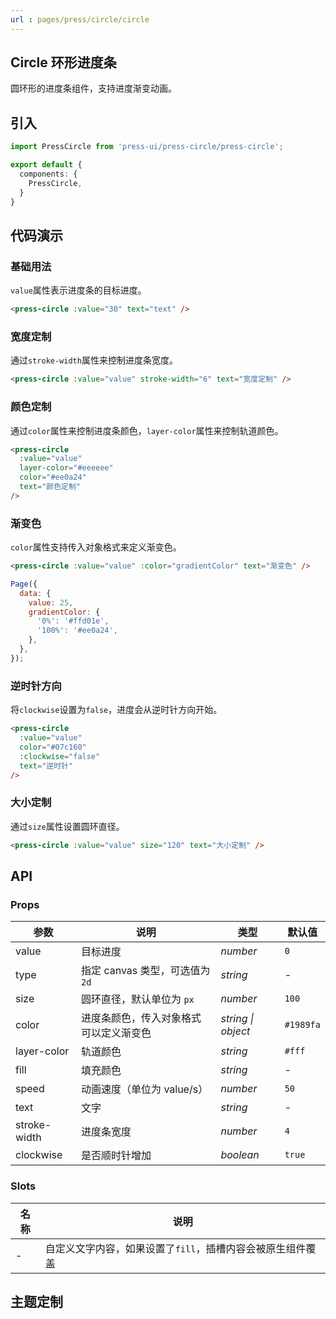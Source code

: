 ```yaml
---
url : pages/press/circle/circle
---
```


## Circle 环形进度条

圆环形的进度条组件，支持进度渐变动画。



## 引入

```ts
import PressCircle from 'press-ui/press-circle/press-circle';

export default {
  components: {
    PressCircle,
  }
}
```

## 代码演示

### 基础用法

`value`属性表示进度条的目标进度。

```html
<press-circle :value="30" text="text" />
```

### 宽度定制

通过`stroke-width`属性来控制进度条宽度。

```html
<press-circle :value="value" stroke-width="6" text="宽度定制" />
```

### 颜色定制

通过`color`属性来控制进度条颜色，`layer-color`属性来控制轨道颜色。

```html
<press-circle
  :value="value"
  layer-color="#eeeeee"
  color="#ee0a24"
  text="颜色定制"
/>
```

### 渐变色

`color`属性支持传入对象格式来定义渐变色。

```html
<press-circle :value="value" :color="gradientColor" text="渐变色" />
```

```javascript
Page({
  data: {
    value: 25,
    gradientColor: {
      '0%': '#ffd01e',
      '100%': '#ee0a24',
    },
  },
});
```

### 逆时针方向

将`clockwise`设置为`false`，进度会从逆时针方向开始。

```html
<press-circle
  :value="value"
  color="#07c160"
  :clockwise="false"
  text="逆时针"
/>
```

### 大小定制

通过`size`属性设置圆环直径。

```html
<press-circle :value="value" size="120" text="大小定制" />
```

## API

### Props

| 参数         | 说明                                   | 类型               | 默认值    |
| ------------ | -------------------------------------- | ------------------ | --------- |
| value        | 目标进度                               | _number_           | `0`       |
| type         | 指定 canvas 类型，可选值为 `2d`        | _string_           | -         |
| size         | 圆环直径，默认单位为 `px`              | _number_           | `100`     |
| color        | 进度条颜色，传入对象格式可以定义渐变色 | _string \| object_ | `#1989fa` |
| layer-color  | 轨道颜色                               | _string_           | `#fff`    |
| fill         | 填充颜色                               | _string_           | -         |
| speed        | 动画速度（单位为 value/s）             | _number_           | `50`      |
| text         | 文字                                   | _string_           | -         |
| stroke-width | 进度条宽度                             | _number_           | `4`       |
| clockwise    | 是否顺时针增加                         | _boolean_          | `true`    |

### Slots

| 名称 | 说明                                                       |
| ---- | ---------------------------------------------------------- |
| -    | 自定义文字内容，如果设置了`fill`，插槽内容会被原生组件覆盖 |

## 主题定制

<theme-config />